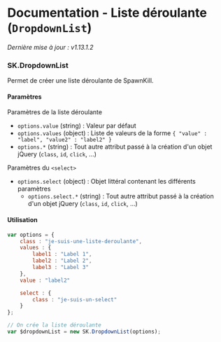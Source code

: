 Documentation - Liste déroulante (`DropdownList`)
========================================

*Dernière mise à jour : v1.13.1.2*

### SK.DropdownList
Permet de créer une liste déroulante de SpawnKill.

#### Paramètres 

Paramètres de la liste déroulante
* `options.value` (string) : Valeur par défaut
* `options.values` (object) : Liste de valeurs de la forme `{ "value" : "label", "value2" : "label2" }`
* `options.*` (string) : Tout autre attribut passé à la création d'un objet jQuery (`class`, `id`, `click`, ...)

Paramètres du `<select>`
* `options.select` (object) : Objet littéral contenant les différents paramètres
    * `options.select.*` (string) : Tout autre attribut passé à la création d'un objet jQuery (`class`, `id`, `click`, ...)
    

#### Utilisation

```javascript
var options = {
    class : "je-suis-une-liste-deroulante",
    values : {
        label1 : "Label 1",
        label2 : "Label 2",
        label3 : "Label 3"
    },
    value : "label2"

    select : {
        class : "je-suis-un-select"
    }
};

// On crée la liste déroulante
var $dropdownList = new SK.DropdownList(options);
```
